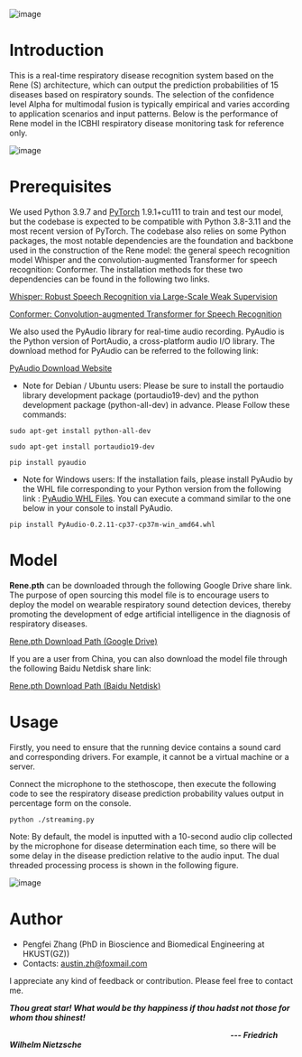 ![image](https://github.com/zpforlove/Rene/blob/main/images/Rene.png)
# Introduction #
This is a real-time respiratory disease recognition system based on the Rene (S) architecture, which can output the prediction probabilities of 15 diseases based on respiratory sounds. The selection of the confidence level Alpha for multimodal fusion is typically empirical and varies according to application scenarios and input patterns. Below is the performance of Rene model in the ICBHI respiratory disease monitoring task for reference only.


![image](https://github.com/zpforlove/Rene/blob/main/images/ICBHI.jpg)
# Prerequisites #
We used Python 3.9.7 and [PyTorch](https://pytorch.org/) 1.9.1+cu111 to train and test our model, but the codebase is expected to be compatible with Python 3.8-3.11 and the most recent version of PyTorch. The codebase also relies on some Python packages, the most notable dependencies are the foundation and backbone used in the construction of the Rene model: the general speech recognition model Whisper and the convolution-augmented Transformer for speech recognition: Conformer. The installation methods for these two dependencies can be found in the following two links.

[Whisper: Robust Speech Recognition via Large-Scale Weak Supervision
](https://github.com/openai/whisper)

[Conformer: Convolution-augmented Transformer for Speech Recognition](https://github.com/sooftware/conformer)

We also used the PyAudio library for real-time audio recording. PyAudio is the Python version of PortAudio, a cross-platform audio I/O library. The download method for PyAudio can be referred to the following link:

[PyAudio Download Website](https://pypi.org/project/PyAudio/) 



- Note for Debian / Ubuntu users: Please be sure to install the portaudio library development package (portaudio19-dev) and the python development package (python-all-dev) in advance. Please Follow these commands:

`sudo apt-get install python-all-dev`

`sudo apt-get install portaudio19-dev`

`pip install pyaudio`


- Note for Windows users: If the installation fails, please install PyAudio by the WHL file corresponding to your Python version from the following link : [PyAudio WHL Files](https://www.lfd.uci.edu/~gohlke/pythonlibs/#pyaudio). You can execute a command similar to the one below in your console to install PyAudio.

`pip install PyAudio-0.2.11-cp37-cp37m-win_amd64.whl`

# Model #

**Rene.pth** can be downloaded through the following Google Drive share link. The purpose of open sourcing this model file is to encourage users to deploy the model on wearable respiratory sound detection devices, thereby promoting the development of edge artificial intelligence in the diagnosis of respiratory diseases.

[Rene.pth Download Path (Google Drive)](https://drive.google.com/file/d/1hGXNONeENRiom03RoXFwE1xWgyYzDlKK/view)

If you are a user from China, you can also download the model file through the following Baidu Netdisk share link:

[Rene.pth Download Path (Baidu Netdisk)](https://pan.baidu.com/s/17UiE9rkKFns_V7XJu15uXQ?pwd=wk2y)

# Usage #
Firstly, you need to ensure that the running device contains a sound card and corresponding drivers. For example, it cannot be a virtual machine or a server.

Connect the microphone to the stethoscope, then execute the following code to see the respiratory disease prediction probability values output in percentage form on the console.

`python ./streaming.py`

Note: By default, the model is inputted with a 10-second audio clip collected by the microphone for disease determination each time, so there will be some delay in the disease prediction relative to the audio input. The dual threaded processing process is shown in the following figure.

![image](https://github.com/zpforlove/Rene/blob/main/images/Dual-thread.png)


# Author #

- Pengfei Zhang (PhD in Bioscience and Biomedical Engineering at HKUST(GZ))
- Contacts: austin.zh@foxmail.com

 I appreciate any kind of feedback or contribution. Please feel free to contact me.

***Thou great star! What would be thy happiness if thou hadst not those for whom thou shinest!***

&emsp;&emsp;&emsp;&emsp;&emsp;&emsp;&emsp;&emsp;&emsp;&emsp;&emsp;&emsp;&emsp;&emsp;&emsp;&emsp;&emsp;&emsp;&emsp;&emsp;&emsp;&emsp;&emsp;&emsp;&emsp;&emsp;&emsp;&emsp;***--- Friedrich Wilhelm Nietzsche***



